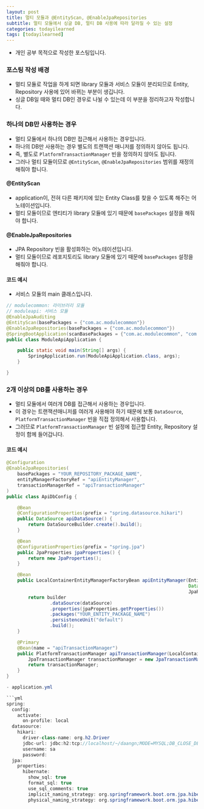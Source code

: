```yaml
---
layout: post
title: 멀티 모듈과 @EntityScan, @EnableJpaRepositories
subtitle: 멀티 모듈에서 싱글 DB, 멀티 DB 사용에 따라 달라질 수 있는 설정
categories: todayilearned
tags: [todayilearned]
---
```


- 개인 공부 목적으로 작성한 포스팅입니다.

### 포스팅 작성 배경

- 멀티 모듈로 작업을 하게 되면 library 모듈과 서비스 모듈이 분리되므로 Entity, Repository 사용에 있어 바뀌는 부분이 생깁니다.
- 싱글 DB일 때와 멀티 DB인 경우로 나뉠 수 있는데 이 부분을 정리하고자 작성합니다.

### 하나의 DB만 사용하는 경우

- 멀티 모듈에서 하나의 DB만 접근해서 사용하는 경우입니다.
- 하나의 DB만 사용하는 경우 별도의 트랜잭션 매니저를 정의하지 않아도 됩니다.
- 즉, 별도로 `PlatformTransactionManager` 빈을 정의하지 않아도 됩니다.
- 그러나 멀티 모듈이므로 `@EntityScan`, `@EnableJpaRepositories` 범위를 재정의해줘야 합니다.

#### @EntityScan

- application이, 전혀 다른 패키지에 있는 Entity Class를 찾을 수 있도록 해주는 어노테이션입니다.
- 멀티 모듈이므로 엔티티가 library 모듈에 있기 때문에 `basePackages` 설정을 해줘야 합니다.

#### @EnableJpaRepositories

- JPA Repository 빈을 활성화하는 어노테이션입니다.
- 멀티 모듈이므로 레포지토리도 library 모듈에 있기 때문에 `basePackages` 설정을 해줘야 합니다.

#### 코드 예시

- 서비스 모듈의 main 클래스입니다.

```java
// modulecommon: 라이브러리 모듈
// moduleapi: 서비스 모듈
@EnableJpaAuditing
@EntityScan(basePackages = {"com.ac.modulecommon"})
@EnableJpaRepositories(basePackages = {"com.ac.modulecommon"})
@SpringBootApplication(scanBasePackages = {"com.ac.modulecommon", "com.ac.moduleapi"})
public class ModuleApiApplication {

    public static void main(String[] args) {
        SpringApplication.run(ModuleApiApplication.class, args);
    }

}
```

### 2개 이상의 DB를 사용하는 경우

- 멀티 모듈에서 여러개 DB를 접근해서 사용하는 경우입니다.
- 이 경우는 트랜잭션매니저를 여러개 사용해야 하기 때문에 보통 `DataSource`, `PlatformTransactionManager` 빈을 직접 정의해서 사용합니다.
- 그러므로 `PlatformTransactionManager` 빈 설정에 접근할 Entity, Repository 설정이 함께 들어갑니다.

#### 코드 예시

```java
@Configuration
@EnableJpaRepositories(
    basePackages = "YOUR_REPOSITORY_PACKAGE_NAME",
    entityManagerFactoryRef = "apiEntityManager",
    transactionManagerRef = "apiTransactionManager"
)
public class ApiDbConfig {

    @Bean
    @ConfigurationProperties(prefix = "spring.datasource.hikari")
    public DataSource apiDataSource() {
        return DataSourceBuilder.create().build();
    }

    @Bean
    @ConfigurationProperties(prefix = "spring.jpa")
    public JpaProperties jpaProperties() {
        return new JpaProperties();
    }

    @Bean
    public LocalContainerEntityManagerFactoryBean apiEntityManager(EntityManagerFactoryBuilder builder,
                                                                   DataSource dataSource,
                                                                   JpaProperties jpaProperties) {
        return builder
                .dataSource(dataSource)
                .properties(jpaProperties.getProperties())
                .packages("YOUR_ENTITY_PACKAGE_NAME")
                .persistenceUnit("default")
                .build();
    }

    @Primary
    @Bean(name = "apiTransactionManager")
    public PlatformTransactionManager apiTransactionManager(LocalContainerEntityManagerFactoryBean entityManagerFactory) {
        JpaTransactionManager transactionManager = new JpaTransactionManager(entityManagerFactory.getObject());
        return transactionManager;
    }
}

- application.yml

```yml
spring:
  config:
    activate:
      on-profile: local
  datasource:
    hikari:
      driver-class-name: org.h2.Driver
      jdbc-url: jdbc:h2:tcp://localhost/~/daangn;MODE=MYSQL;DB_CLOSE_DELAY=-1
      username: sa
      password:
  jpa:
    properties:
      hibernate:
        show_sql: true
        format_sql: true
        use_sql_comments: true
        implicit_naming_strategy: org.springframework.boot.orm.jpa.hibernate.SpringImplicitNamingStrategy
        physical_naming_strategy: org.springframework.boot.orm.jpa.hibernate.SpringPhysicalNamingStrategy
```
